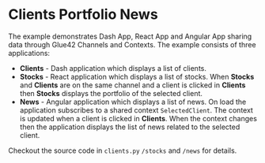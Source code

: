 # Clients Portfolio News

The example demonstrates Dash App, React App and Angular App sharing data through Glue42 Channels and Contexts. 
The example consists of three applications:
- **Clients** - Dash application which displays a list of clients.
- **Stocks** - React application which displays a list of stocks. When **Stocks** and **Clients** are on the same channel and a client is clicked in **Clients** then **Stocks** displays the portfolio of the selected client.
- **News** - Angular application which displays a list of news. On load the application subscribes to a shared context `SelectedClient`. The context is updated when a client is clicked in **Clients**. When the context changes then the application displays the list of news related to the selected client.

Checkout the source code in `clients.py` `/stocks` and `/news` for details.
